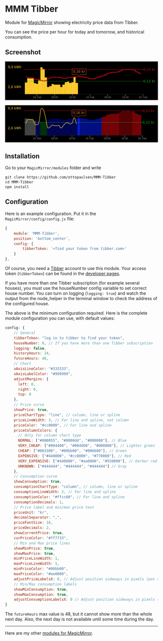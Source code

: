 # MMM Tibber

Module for [MagicMirror](https://github.com/MichMich/MagicMirror/) showing electricity price data from Tibber.

You can see the price per hour for today and tomorrow, and historical consumption.

## Screenshot

![Screenshot](MMM-Tibber-cons-line.png)

![Screenshot](MMM-Tibber-price-line.png)

## Installation

Go to your `MagicMirror/modules` folder and write

    git clone https://github.com/ottopaulsen/MMM-Tibber
    cd MMM-Tibber
    npm install

## Configuration

Here is an example configuration. Put it in the `MagicMirror/config/config.js` file:

```javascript
{
    module: 'MMM-Tibber',
    position: 'bottom_center',
    config: {
        tibberToken: '<find your token from tibber.com>'
    }
},
```

Of course, you need a [Tibber](https://tibber.com/) account to use this module. Your access token (`tibberToken`) can be found in the [developer pages](https://developer.tibber.com/settings/accesstoken).

If you have more than one Tibber subscription (for example several houses), you must use the houseNumber config variable to set correct house number. You can turn on logging (`logging: true`) and watch the output from the node_helper in the terminal window to check the address of the configured house.

The above is the minimum configuration required. Here is the complete module configuration you can use, with default values:

```javascript
config: {
    // General
    tibberToken: "log in to tibber to find your token",
    houseNumber: 0, // If you have more than one Tibber subscription
    logging: false,
    historyHours: 24,
    futureHours: 48,
    // Chart
    xAxisLineColor: "#333333",
    xAxisLabelColor: "#999999",
    adjustMargins: {
      left: 0,
      right: 0,
      top: 0
    },
    // Price curve
    showPrice: true,
    priceChartType: "line", // column, line or spline
    priceLineWidth: 3, // For line and spline, not column
    priceColor: "#cc0000", // For line and spline
    priceColumnColors: {
      // Only for column chart type
      NORMAL: ["#000055", "#0000dd", "#000088"], // Blue
      VERY_CHEAP: ["#004400", "#00dd00", "#008800"], // Lighter green
      CHEAP: ["#003300", "#00bb00", "#006600"], // Green
      EXPENSIVE: ["#440000", "#cc0000", "#770000"], // Red
      VERY_EXPENSIVE: ["#440000", "#aa0000", "#550000"], // Darker red
      UNKNOWN: ["#444444", "#444444", "#444444"] // Gray
    },
    // Consumption curve
    showConsumption: true,
    consumptionChartType: "column", // column, line or spline
    consumptionLineWidth: 2, // For line and spline
    consumptionColor: "#ffcc00", // For line and spline
    consumptionDecimals: 1,
    // Price label and min/max price text
    priceUnit: "kr",
    decimalSeparator: ",",
    priceFontSize: 16,
    priceDecimals: 2,
    showCurrentPrice: true,
    curPriceColor: "#ff7733",
    // Min and Max price lines
    showMinPrice: true,
    showMaxPrice: true,
    minPriceLineWidth: 1,
    maxPriceLineWidth: 1,
    minPriceColor: "#00bb00",
    maxPriceColor: "#ee0000",
    adjustPriceLabelsX: 0, // Adjust position sideways in pixels (pos or neg)
    // Min/Max consumption labels
    showMinConsumption: true,
    showMaxConsumption: true,
    adjustConsumptionLabelsX: 0 // Adjust position sideways in pixels (pos or neg)
}
```

The `futureHours` max value is 48, but it cannot show more than the whole next day. Also, the next day is not available until some time during the day.

<hr/>

Here are my other [modules for MagicMirror](https://github.com/ottopaulsen/magic).

